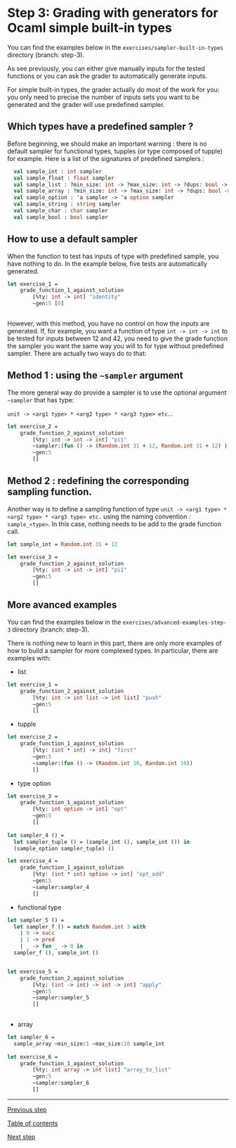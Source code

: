 # Step 3: Grading with generators for Ocaml simple built-in types
 You can find the examples below in the
	`exercises/sampler-built-in-types` directory (branch: step-3).
	
As see previously, you can either give manually inputs for the tested
functions or you can ask the grader to automatically generate inputs.

For simple built-in types, the grader actually do most of the work for
you: you only need to precise the number of inputs sets you want to be
generated and the grader will use predefined sampler.

## Which types have a predefined sampler ?

Before beginning, we should make an important warning : there is no
default sampler for functional types, tupples (or type composed of
tupple) for example. Here is a list of the signatures of predefined
samplers :

```ocaml
  val sample_int : int sampler
  val sample_float : float sampler
  val sample_list : ?min_size: int -> ?max_size: int -> ?dups: bool -> ?sorted: bool -> 'a sampler -> 'a list sampler
  val sample_array : ?min_size: int -> ?max_size: int -> ?dups: bool -> ?sorted: bool -> 'a sampler -> 'a array sampler
  val sample_option : 'a sampler -> 'a option sampler
  val sample_string : string sampler
  val sample_char : char sampler
  val sample_bool : bool sampler
```

## How to use a default sampler
When the function to test has inputs of type with predefined sample,
you have nothing to do. In the example below, five tests are
automatically generated.

```ocaml
let exercise_1 =
	grade_function_1_against_solution
		[%ty: int -> int] "identity"
		~gen:5 [0]
          
```

However, with this method, you have no control on how the inputs are
generated. If, for example, you want a function of type `int -> int ->
int` to be tested for inputs between 12 and 42, you need to give the
grade function the sampler you want the same way you will to for type 
without predefined sampler. There are actually two ways do to that: 


## Method 1 : using the `~sampler` argument
The more general way do provide a sampler is to use the optional
argument `~sampler` that has type: 

`unit -> <arg1 type> * <arg2 type> * <arg3 type> etc.`.


```ocaml
let exercise_2 =
	grade_function_2_against_solution
		[%ty: int -> int -> int] "pi1"
		~sampler:(fun () -> (Random.int 31 + 12, Random.int 31 + 12) )
		~gen:5
		[]
```

## Method 2 : redefining the corresponding sampling function.
Another way is to define a sampling function of type `unit -> <arg1
type> * <arg2 type> * <arg3 type> etc.` using the naming convention :
`sample_<type>`. In this case, nothing needs to be add to the grade
function call.

```ocaml
let sample_int = Random.int 31 + 12

let exercise_3 =
	grade_function_2_against_solution
		[%ty: int -> int -> int] "pi1"
		~gen:5
		[]
```

## More avanced examples
 You can find the examples below in the
	`exercises/advanced-examples-step-3` directory (branch: step-3).

There is nothing new to learn in this part, there are only more
examples of how to build a sampler for more complexed types. In
particular, there are examples with:

* list 
```ocaml
let exercise_1 =
	grade_function_2_against_solution
		[%ty: int -> int list -> int list] "push"
		~gen:5
		[]
```
* tupple
```ocaml
let exercise_2 =
	grade_function_1_against_solution
		[%ty: (int * int) -> int] "first"
		~gen:5
		~sampler:(fun () -> (Random.int 10, Random.int 10))
		[]
```

* type option
```ocaml
let exercise_3 =
	grade_function_1_against_solution
		[%ty: int option -> int] "opt"
		~gen:5
		[]
	
let sampler_4 () =
  let sampler_tuple () = (sample_int (), sample_int ()) in
  (sample_option sampler_tuple) ()

let exercise_4 =
	grade_function_1_against_solution
		[%ty: (int * int) option -> int] "opt_add"
		~gen:5
		~sampler:sampler_4
		[]
```

* functional type

```ocaml
let sampler_5 () =
  let sampler_f () = match Random.int 3 with
    | 0 -> succ
    | 1 -> pred
    | _ -> fun _ -> 0 in
  sampler_f (), sample_int ()


let exercise_5 =
	grade_function_2_against_solution
		[%ty: (int -> int) -> int -> int] "apply"
		~gen:5
		~sampler:sampler_5
		[]
  
```

* array

```ocaml
let sampler_6 =
  sample_array ~min_size:1 ~max_size:10 sample_int
  
let exercise_6 =
	grade_function_1_against_solution
		[%ty: int array -> int list] "array_to_list"
		~gen:5
		~sampler:sampler_6
		[]
```




---
[Previous step](https://github.com/ocaml-sf/learn-ocaml/blob/master/docs/tutorials/step-2.md)

[Table of contents](https://github.com/ocaml-sf/learn-ocaml/blob/master/docs/howto-write-exercises.md)

[Next step](https://github.com/ocaml-sf/learn-ocaml/blob/master/docs/tutorials/step-4.md)
